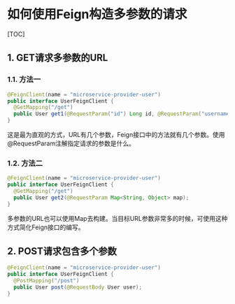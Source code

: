 # 如何使用Feign构造多参数的请求

[TOC]

## 1. GET请求多参数的URL

### 1.1. 方法一

```java
@FeignClient(name = "microservice-provider-user")
public interface UserFeignClient {
  @GetMapping("/get")
  public User get1(@RequestParam("id") Long id, @RequestParam("username") String username);
}
```

这是最为直观的方式，URL有几个参数，Feign接口中的方法就有几个参数。使用@RequestParam注解指定请求的参数是什么。

### 1.2. 方法二

```java
@FeignClient(name = "microservice-provider-user")
public interface UserFeignClient {
  @GetMapping("/get")
  public User get2(@RequestParam Map<String, Object> map);
}
```

多参数的URL也可以使用Map去构建。当目标URL参数非常多的时候，可使用这种方式简化Feign接口的编写。

## 2. POST请求包含多个参数

```java
@FeignClient(name = "microservice-provider-user")
public interface UserFeignClient {
  @PostMapping("/post")
  public User post(@RequestBody User user);
}
```